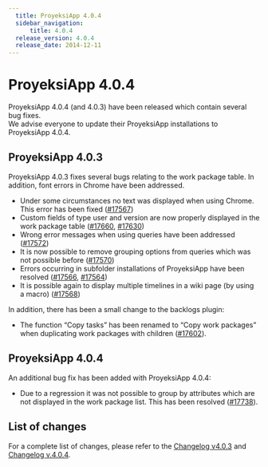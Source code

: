 ```yaml
---
  title: ProyeksiApp 4.0.4
  sidebar_navigation:
      title: 4.0.4
  release_version: 4.0.4
  release_date: 2014-12-11
---
```



# ProyeksiApp 4.0.4

ProyeksiApp 4.0.4 (and 4.0.3) have been released which contain several
bug fixes.  
We advise everyone to update their ProyeksiApp installations to
ProyeksiApp 4.0.4.

## ProyeksiApp 4.0.3

ProyeksiApp 4.0.3 fixes several bugs relating to the work package table.
In addition, font errors in Chrome have been addressed.

  - Under some circumstances no text was displayed when using Chrome.
    This error has been fixed
    ([\#17567](https://community.openproject.org/work_packages/17567 "No text rendered at all on some versions of Chrome (closed)"))
  - Custom fields of type user and version are now properly displayed in
    the work package table
    ([\#17660](https://community.openproject.org/work_packages/17660 "Missing user links in work package list for custom fields of type user (closed)"),
    [\#17630](https://community.openproject.org/work_packages/17630 "Custom values for CF of type version not properly displayed in work package list (closed)"))
  - Wrong error messages when using queries have been addressed
    ([\#17572](https://community.openproject.org/work_packages/17572 "Error message \"Unable to retrieve query\" wrongly displayed when changing WP attributes in query (closed)"))
  - It is now possible to remove grouping options from queries which was
    not possible before
    ([\#17570](https://community.openproject.org/work_packages/17570 "Removing grouping not saved on existing queries (closed)"))
  - Errors occurring in subfolder installations of ProyeksiApp have been
    resolved
    ([\#17566](https://community.openproject.org/work_packages/17566 "Parent change via wp-detail view stuck at loading in subfolder installation (closed)"),
    [\#17564](https://community.openproject.org/work_packages/17564 "Export function throws \"object not found\" error when used in subfolder installation (closed)"))
  - It is possible again to display multiple timelines in a wiki page
    (by using a macro)
    ([\#17568](https://community.openproject.org/work_packages/17568 "Not possible to display more than one timeline via macro in wiki (closed)"))

In addition, there has been a small change to the backlogs plugin:

  - The function “Copy tasks” has been renamed to “Copy work packages”
    when duplicating work packages with children
    ([\#17602](https://community.openproject.org/work_packages/17602 "Rename \"Copy tasks\" to \"Copy work packages\" on copy of work package (with Backlogs enabled) (closed)")).

## ProyeksiApp 4.0.4

An additional bug fix has been added with ProyeksiApp 4.0.4:

  - Due to a regression it was not possible to group by attributes which
    are not displayed in the work package list. This has been resolved
    ([\#17738](https://community.openproject.org/work_packages/17738 "500 on WP table on grouping by non displayed column (closed)")).

## List of changes

For a complete list of changes, please refer to the [Changelog
v4.0.3](https://community.openproject.org/versions/543) and [Changelog
v.4.0.4](https://community.openproject.org/versions/559).


